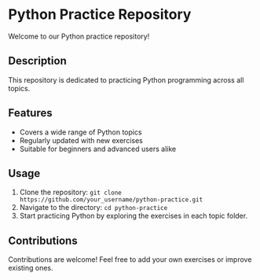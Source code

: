 # Python Practice Repository

Welcome to our Python practice repository!

## Description

This repository is dedicated to practicing Python programming across all topics.

## Features

- Covers a wide range of Python topics
- Regularly updated with new exercises
- Suitable for beginners and advanced users alike

## Usage

1. Clone the repository: `git clone https://github.com/your_username/python-practice.git`
2. Navigate to the directory: `cd python-practice`
3. Start practicing Python by exploring the exercises in each topic folder.

## Contributions

Contributions are welcome! Feel free to add your own exercises or improve existing ones.



